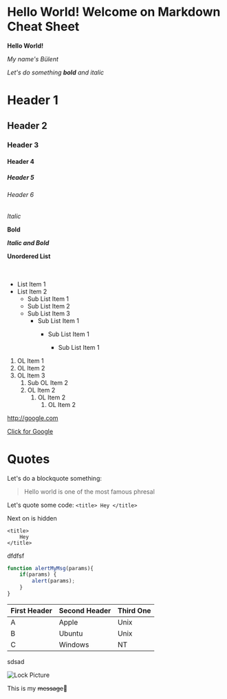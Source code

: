 # Hello World! Welcome on Markdown Cheat Sheet

**Hello World!**

*My name's Bülent*

*Let's do something **bold** and italic*

# Header 1
## Header 2
### Header 3
#### Header 4
##### Header 5
###### Header 6

_Italic_

__Bold__

___Italic and Bold___


**Unordered List**
<br/>
<br/>
<br/>

* List Item 1
* List Item 2 
    * Sub List Item 1
    * Sub List Item 2
    * Sub List Item 3
        * Sub List Item 1
            * Sub List Item 1

                * Sub List Item 1

    
1. OL Item 1
3. OL Item 2 
3. OL Item 3
    1. Sub OL Item 2 
    1. OL Item 2 
        1. OL Item 2 
            1. OL Item 2 


http://google.com

[Click for Google](http://yshoo.com)

# Quotes

Let's do a blockquote something:

> Hello world is
> one of the most famous phresal


Let's quote some code:
`<title> Hey </title>`     

Next on is hidden
<title> Hey </title>    

    <title> 
        Hey 
    </title>

dfdfsf

```javascript
function alertMyMsg(params){
    if(params) {
        alert(params);
    }
}
```

First Header | Second Header | Third One
-------------|-|--
A | Apple | Unix
B | Ubuntu | Unix
C | Windows | NT

sdsad

![Lock Picture](https://images.unsplash.com/photo-1509822929063-6b6cfc9b42f2?ixlib=rb-1.2.1&ixid=eyJhcHBfaWQiOjEyMDd9&auto=foat&fit=crop&w=1500&q=80)

This is my ~~message~~👀
